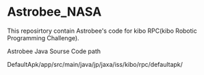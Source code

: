 # Astrobee_NASA

This reposirtory contain Astrobee's code for kibo RPC(kibo Robotic Programming Challenge).

Astrobee Java Sourse Code path 

DefaultApk/app/src/main/java/jp/jaxa/iss/kibo/rpc/defaultapk/
